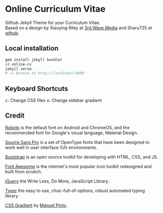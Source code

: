 # Online Curriculum Vitae

Github Jekyll Theme for your Curriculum Vitae.  
Based on a design by Xiaoying Riley at [3rd Wave Media](http://themes.3rdwavemedia.com/) and Sharu725 at [github](http://github.com/sharu725/online-cv/).

## Local installation
```bash
gem install jekyll bundler
cd online-cv
jekyll serve
# => Browse to http://localhost:4000
```

## Keyboard Shortcuts
<kbd>c</kbd>: Change CSS files
<kbd>x</kbd>: Change sidebar gradient

## Credit
[Roboto](http://github.com/google/roboto) is the default font on Android and ChromeOS, and the recommended font for Google's visual language, Material Design.

[Source Sans Pro](http://github.com/adobe-fonts/source-sans-pro) is a set of OpenType fonts that have been designed to work well in user interface (UI) environments.

[Bootstrap](https://getbootstrap.com/) is an open source toolkit for developing with HTML, CSS, and JS.


[Font Awesome](https://fontawesome.com/) is the internet's most popular icon toolkit redesigned and built from scratch.


[jQuery](https://jquery.com/) the Write Less, Do More, JavaScript Library.

[Typer](https://github.com/qodesmith/typer) the easy to use, choc-full-of-options, robust automated typing library.

[CSS Gradient](https://codepen.io/P1N2O/pen/pyBNzX) by [Manuel Pinto](https://manuelpinto.in/).
